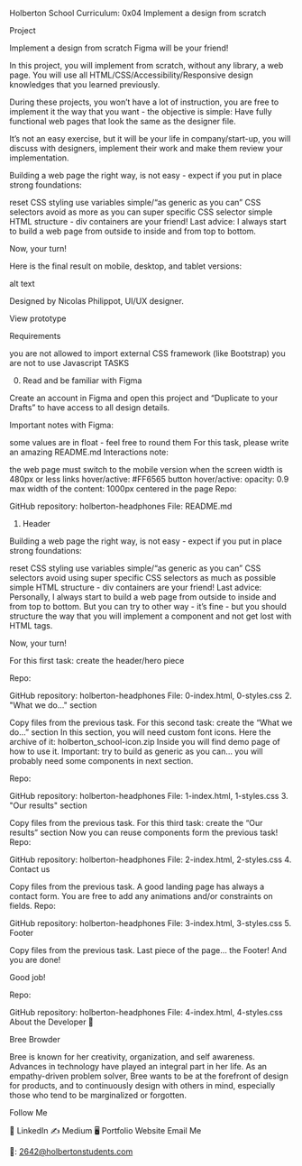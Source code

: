 Holberton School Curriculum: 0x04 Implement a design from scratch

Project

Implement a design from scratch
Figma will be your friend!

In this project, you will implement from scratch, without any library, a web page. You will use all HTML/CSS/Accessibility/Responsive design knowledges that you learned previously.

During these projects, you won’t have a lot of instruction, you are free to implement it the way that you want - the objective is simple: Have fully functional web pages that look the same as the designer file.

It’s not an easy exercise, but it will be your life in company/start-up, you will discuss with designers, implement their work and make them review your implementation.

Building a web page the right way, is not easy - expect if you put in place strong foundations:

reset CSS styling
use variables
simple/“as generic as you can” CSS selectors
avoid as more as you can super specific CSS selector
simple HTML structure - div containers are your friend!
Last advice: I always start to build a web page from outside to inside and from top to bottom.

Now, your turn!

Here is the final result on mobile, desktop, and tablet versions:

alt text

Designed by Nicolas Philippot, UI/UX designer.

View prototype

Requirements

you are not allowed to import external CSS framework (like Bootstrap)
you are not to use Javascript
TASKS

0. Read and be familiar with Figma

Create an account in Figma and open this project and “Duplicate to your Drafts” to have access to all design details.

Important notes with Figma:

some values are in float - feel free to round them
For this task, please write an amazing README.md
Interactions note:

the web page must switch to the mobile version when the screen width is 480px or less
links hover/active: #FF6565
button hover/active: opacity: 0.9
max width of the content: 1000px centered in the page
Repo:

GitHub repository: holberton-headphones
File: README.md
1. Header

Building a web page the right way, is not easy - expect if you put in place strong foundations:

reset CSS styling
use variables
simple/“as generic as you can” CSS selectors
avoid using super specific CSS selectors as much as possible
simple HTML structure - div containers are your friend!
Last advice: Personally, I always start to build a web page from outside to inside and from top to bottom. But you can try to other way - it’s fine - but you should structure the way that you will implement a component and not get lost with HTML tags.

Now, your turn!

For this first task: create the header/hero piece

Repo:

GitHub repository: holberton-headphones
File: 0-index.html, 0-styles.css
2. "What we do..." section

Copy files from the previous task.
For this second task: create the “What we do…” section
In this section, you will need custom font icons. Here the archive of it: holberton_school-icon.zip Inside you will find demo page of how to use it.
Important: try to build as generic as you can… you will probably need some components in next section.

Repo:

GitHub repository: holberton-headphones
File: 1-index.html, 1-styles.css
3. "Our results" section

Copy files from the previous task.
For this third task: create the “Our results” section
Now you can reuse components form the previous task!
Repo:

GitHub repository: holberton-headphones
File: 2-index.html, 2-styles.css
4. Contact us

Copy files from the previous task.
A good landing page has always a contact form.
You are free to add any animations and/or constraints on fields.
Repo:

GitHub repository: holberton-headphones
File: 3-index.html, 3-styles.css
5. Footer

Copy files from the previous task.
Last piece of the page… the Footer!
And you are done!

Good job!

Repo:

GitHub repository: holberton-headphones
File: 4-index.html, 4-styles.css
About the Developer 💬

Bree Browder

Bree is known for her creativity, organization, and self awareness. Advances in technology have played an integral part in her life. As an empathy-driven problem solver, Bree wants to be at the forefront of design for products, and to continuously design with others in mind, especially those who tend to be marginalized or forgotten.

Follow Me

📁 LinkedIn
✍️ Medium
🖥️ Portfolio Website
Email Me

📩: 2642@holbertonstudents.com
